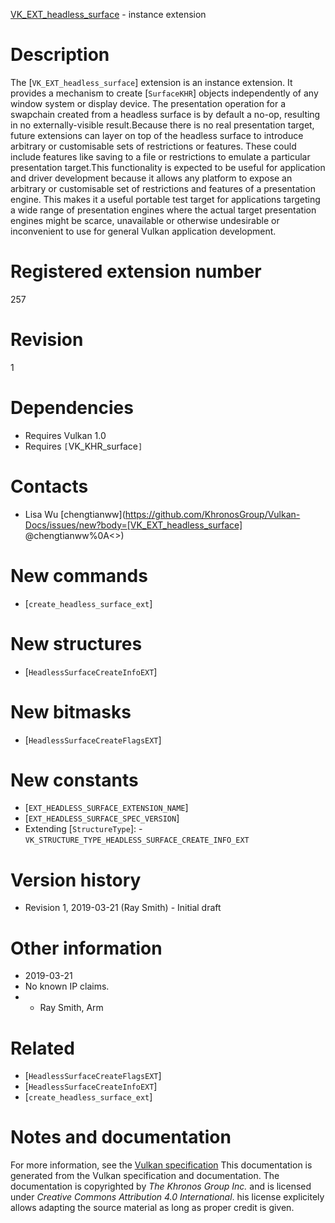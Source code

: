[VK_EXT_headless_surface](https://www.khronos.org/registry/vulkan/specs/1.3-extensions/man/html/VK_EXT_headless_surface.html) - instance extension

# Description
The [`VK_EXT_headless_surface`] extension is an instance extension.
It provides a mechanism to create [`SurfaceKHR`] objects independently
of any window system or display device.
The presentation operation for a swapchain created from a headless surface
is by default a no-op, resulting in no externally-visible result.Because there is no real presentation target, future extensions can layer on
top of the headless surface to introduce arbitrary or customisable sets of
restrictions or features.
These could include features like saving to a file or restrictions to
emulate a particular presentation target.This functionality is expected to be useful for application and driver
development because it allows any platform to expose an arbitrary or
customisable set of restrictions and features of a presentation engine.
This makes it a useful portable test target for applications targeting a
wide range of presentation engines where the actual target presentation
engines might be scarce, unavailable or otherwise undesirable or
inconvenient to use for general Vulkan application development.

# Registered extension number
257

# Revision
1

# Dependencies
- Requires Vulkan 1.0
- Requires `[`VK_KHR_surface`]`

# Contacts
- Lisa Wu [chengtianww](https://github.com/KhronosGroup/Vulkan-Docs/issues/new?body=[VK_EXT_headless_surface] @chengtianww%0A<<Here describe the issue or question you have about the VK_EXT_headless_surface extension>>)

# New commands
- [`create_headless_surface_ext`]

# New structures
- [`HeadlessSurfaceCreateInfoEXT`]

# New bitmasks
- [`HeadlessSurfaceCreateFlagsEXT`]

# New constants
- [`EXT_HEADLESS_SURFACE_EXTENSION_NAME`]
- [`EXT_HEADLESS_SURFACE_SPEC_VERSION`]
- Extending [`StructureType`]:  - `VK_STRUCTURE_TYPE_HEADLESS_SURFACE_CREATE_INFO_EXT`

# Version history
- Revision 1, 2019-03-21 (Ray Smith)  - Initial draft

# Other information
* 2019-03-21
* No known IP claims.
*   - Ray Smith, Arm

# Related
- [`HeadlessSurfaceCreateFlagsEXT`]
- [`HeadlessSurfaceCreateInfoEXT`]
- [`create_headless_surface_ext`]

# Notes and documentation
For more information, see the [Vulkan specification](https://www.khronos.org/registry/vulkan/specs/1.3-extensions/html/vkspec.html)
This documentation is generated from the Vulkan specification and documentation.
The documentation is copyrighted by *The Khronos Group Inc.* and is licensed under *Creative Commons Attribution 4.0 International*.
his license explicitely allows adapting the source material as long as proper credit is given.
        
